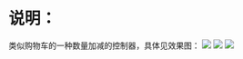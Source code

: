 
说明：
=====
类似购物车的一种数量加减的控制器，具体见效果图：
![](https://github.com/HandsomeDragon-Wu/AddSubtractController/raw/master/pictures/demo1.png)
![](https://github.com/HandsomeDragon-Wu/AddSubtractController/raw/master/pictures/demo2.png)
![](https://github.com/HandsomeDragon-Wu/AddSubtractController/raw/master/pictures/demo3.png)
